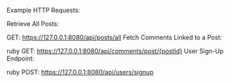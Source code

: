 Example HTTP Requests:

Retrieve All Posts:


GET: https://127.0.0.1:8080/api/posts/all
Fetch Comments Linked to a Post:

ruby
GET: https://127.0.0.1:8080/api/comments/post/{postId}
User Sign-Up Endpoint:

ruby
POST: https://127.0.0.1:8080/api/users/signup
